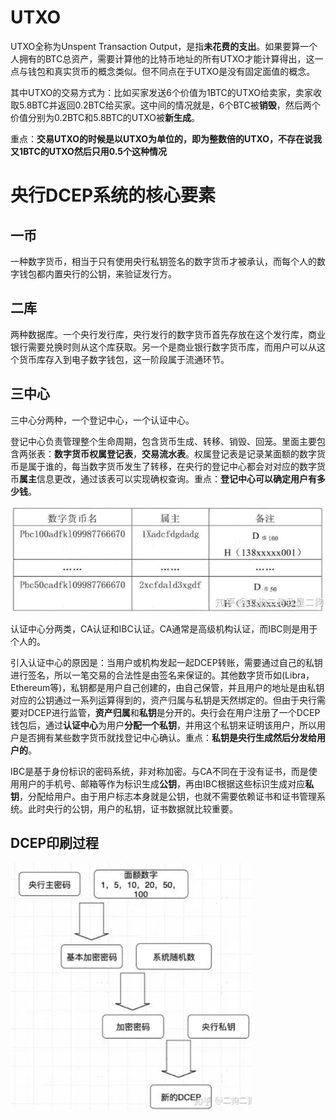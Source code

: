 # UTXO

UTXO全称为Unspent Transaction Output，是指**未花费的支出**。如果要算一个人拥有的BTC总资产，需要计算他的比特币地址的所有UTXO才能计算得出，这一点与钱包和真实货币的概念类似。但不同点在于UTXO是没有固定面值的概念。

其中UTXO的交易方式为：比如买家发送6个价值为1BTC的UTXO给卖家，卖家收取5.8BTC并返回0.2BTC给买家。这中间的情况就是，6个BTC被**销毁**，然后两个价值分别为0.2BTC和5.8BTC的UTXO被**新生成**。

重点：**交易UTXO的时候是以UTXO为单位的，即为整数倍的UTXO，不存在说我又1BTC的UTXO然后只用0.5个这种情况**

# 央行DCEP系统的核心要素

## **一币**

一种数字货币，相当于只有使用央行私钥签名的数字货币才被承认，而每个人的数字钱包都内置央行的公钥，来验证发行方。

## 二库

两种数据库。一个央行发行库，央行发行的数字货币首先存放在这个发行库，商业银行需要兑换时则从这个库获取。另一个是商业银行数字货币库，而用户可以从这个货币库存入到电子数字钱包，这一阶段属于流通环节。

## 三中心

三中心分两种，一个登记中心，一个认证中心。

登记中心负责管理整个生命周期，包含货币生成、转移、销毁、回笼。里面主要包含两张表：**数字货币权属登记表**，**交易流水表**。权属登记表是记录某面额的数字货币是属于谁的，每当数字货币发生了转移，在央行的登记中心都会对对应的数字货币**属主**信息更改，通过该表可以实现确权查询。重点：**登记中心可以确定用户有多少钱**。

<img src="image-20201023164459104.png" alt="image-20201023164459104" style="zoom:67%;" />

认证中心分两类，CA认证和IBC认证。CA通常是高级机构认证，而IBC则是用于个人的。

引入认证中心的原因是：当用户或机构发起一起DCEP转账，需要通过自己的私钥进行签名，所以一笔交易的合法性是由签名来保证的。其他数字货币如(Libra，Ethereum等)，私钥都是用户自己创建的，由自己保管，并且用户的地址是由私钥对应的公钥通过一系列运算得到的，资产归属与私钥是天然绑定的。但由于央行需要对DCEP进行监管，**资产归属**和**私钥**是分开的。央行会在用户注册了一个DCEP钱包后，通过**认证中心**为用户**分配一个私钥**，并用这个私钥来证明该用户，所以用户是否拥有某些数字货币就找登记中心确认。重点：**私钥是央行生成然后分发给用户的**。

IBC是基于身份标识的密码系统，非对称加密。与CA不同在于没有证书，而是使用用户的手机号、邮箱等作为标识生成**公钥**，再由IBC根据这些标识生成对应**私钥**，分配给用户。由于用户标志本身就是公钥，也就不需要依赖证书和证书管理系统。此时央行的公钥，用户的私钥，证书数据就比较重要。



## DCEP印刷过程

<img src="image-20201023174007472.png" alt="image-20201023174007472" style="zoom:80%;" />






